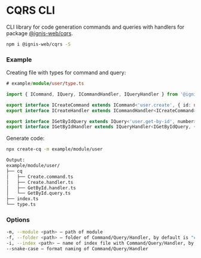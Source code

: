 # CQRS CLI

<!-- [![Actions Status](https://github.com/dm-kamaev/cqrs/workflows/Build/badge.svg)](https://github.com/dm-kamaev/cqrs/actions) -->

CLI library for code generation commands and queries with handlers for package [@ignis-web/cqrs](https://www.npmjs.com/package/@ignis-web/cqrs).

```sh
npm i @ignis-web/cqrs -S
```

### Example
Creating file with types for command and query:
```ts
# example/module/user/type.ts

import { ICommand, IQuery, ICommandHandler, IQueryHandler } from '@ignis-web/cqrs';

export interface ICreateCommand extends ICommand<'user.create', { id: number; name: string }> { };
export interface ICreateHandler extends ICommandHandler<ICreateCommand> { };

export interface IGetByIdQuery extends IQuery<'user.get-by-id', number> { };
export interface IGetByIdHandler extends IQueryHandler<IGetByIdQuery, { id: number, name: string }> { };
```

Generate code:
```sh
npx create-cq -m example/module/user

Output:
example/module/user/
├── cq
│   ├── Create.command.ts
│   ├── Create.handler.ts
│   ├── GetById.handler.ts
│   └── GetById.query.ts
├── index.ts
└── type.ts
```

### Options
```sh
-m, --module <path> – path of module
-f, --folder <path> – folder of Command/Query/Handler, by default is "cq"
-i, --index <path> – name of index file with Command/Query/Handler, by default is "index.ts"
--snake-case – format naming of Command/Query/Handler
```


